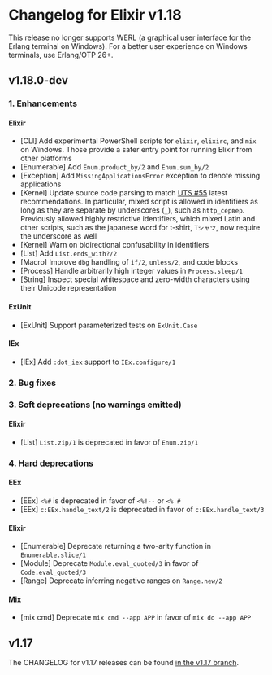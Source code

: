 # Changelog for Elixir v1.18

This release no longer supports WERL (a graphical user interface for the Erlang terminal on Windows). For a better user experience on Windows terminals, use Erlang/OTP 26+.

## v1.18.0-dev

### 1. Enhancements

#### Elixir

  * [CLI] Add experimental PowerShell scripts for `elixir`, `elixirc`, and `mix` on Windows. Those provide a safer entry point for running Elixir from other platforms
  * [Enumerable] Add `Enum.product_by/2` and `Enum.sum_by/2`
  * [Exception] Add `MissingApplicationsError` exception to denote missing applications
  * [Kernel] Update source code parsing to match [UTS #55](https://www.unicode.org/reports/tr55/) latest recommendations. In particular, mixed script is allowed in identifiers as long as they are separate by underscores (`_`), such as `http_сервер`. Previously allowed highly restrictive identifiers, which mixed Latin and other scripts, such as the japanese word for t-shirt, `Tシャツ`, now require the underscore as well
  * [Kernel] Warn on bidirectional confusability in identifiers
  * [List] Add `List.ends_with?/2`
  * [Macro] Improve `dbg` handling of `if/2`, `unless/2`, and code blocks
  * [Process] Handle arbitrarily high integer values in `Process.sleep/1`
  * [String] Inspect special whitespace and zero-width characters using their Unicode representation

#### ExUnit

  * [ExUnit] Support parameterized tests on `ExUnit.Case`

#### IEx

  * [IEx] Add `:dot_iex` support to `IEx.configure/1`

### 2. Bug fixes

### 3. Soft deprecations (no warnings emitted)

#### Elixir

  * [List] `List.zip/1` is deprecated in favor of `Enum.zip/1`

### 4. Hard deprecations

#### EEx

  * [EEx] `<%#` is deprecated in favor of `<%!--` or `<% #`
  * [EEx] `c:EEx.handle_text/2` is deprecated in favor of `c:EEx.handle_text/3`

#### Elixir

  * [Enumerable] Deprecate returning a two-arity function in `Enumerable.slice/1`
  * [Module] Deprecate `Module.eval_quoted/3` in favor of `Code.eval_quoted/3`
  * [Range] Deprecate inferring negative ranges on `Range.new/2`

#### Mix

  * [mix cmd] Deprecate `mix cmd --app APP` in favor of `mix do --app APP`

## v1.17

The CHANGELOG for v1.17 releases can be found [in the v1.17 branch](https://github.com/elixir-lang/elixir/blob/v1.17/CHANGELOG.md).
